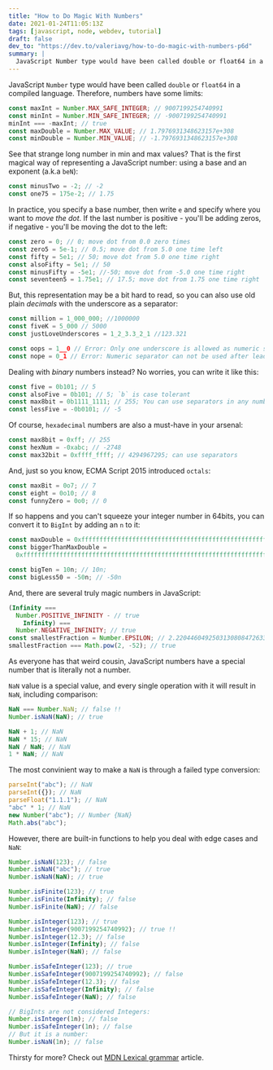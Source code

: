 ```yaml
---
title: "How to Do Magic With Numbers"
date: 2021-01-24T11:05:13Z
tags: [javascript, node, webdev, tutorial]
draft: false
dev_to: "https://dev.to/valeriavg/how-to-do-magic-with-numbers-p6d"
summary: |
  JavaScript Number type would have been called double or float64 in a compiled language. Therefore, numbers have some limits
---
```


JavaScript `Number` type would have been called `double` or `float64` in a compiled language. Therefore, numbers have some limits:

```js
const maxInt = Number.MAX_SAFE_INTEGER; // 9007199254740991
const minInt = Number.MIN_SAFE_INTEGER; // -9007199254740991
minInt === -maxInt; // true
const maxDouble = Number.MAX_VALUE; // 1.7976931348623157e+308
const minDouble = Number.MIN_VALUE; // -1.7976931348623157e+308
```

See that strange long number in min and max values? That is the first magical way of representing a JavaScript number: using a base and an exponent (a.k.a `beN`):

```js
const minusTwo = -2; // -2
const one75 = 175e-2; // 1.75
```

In practice, you specify a base number, then write `e` and specify where you want to _move the dot_. If the last number is positive - you'll be adding zeros, if negative - you'll be moving the dot to the left:

```js
const zero = 0; // 0; move dot from 0.0 zero times
const zero5 = 5e-1; // 0.5; move dot from 5.0 one time left
const fifty = 5e1; // 50; move dot from 5.0 one time right
const alsoFifty = 5e1; // 50
const minusFifty = -5e1; //-50; move dot from -5.0 one time right
const seventeen5 = 1.75e1; // 17.5; move dot from 1.75 one time right
```

But, this representation may be a bit hard to read, so you can also use old plain _decimals_ with the underscore as a separator:

```js
const million = 1_000_000; //1000000
const fiveK = 5_000 // 5000
const justLoveUnderscores = 1_2_3.3_2_1 //123.321

const oops = 1__0 // Error: Only one underscore is allowed as numeric separator
const nope = 0_1 // Error: Numeric separator can not be used after leading 0
```

Dealing with _binary_ numbers instead? No worries, you can write it like this:

```js
const five = 0b101; // 5
const alsoFive = 0b101; // 5; `b` is case tolerant
const max8bit = 0b1111_1111; // 255; You can use separators in any number :-)
const lessFive = -0b0101; // -5
```

Of course, `hexadecimal` numbers are also a must-have in your arsenal:

```js
const max8bit = 0xff; // 255
const hexNum = -0xabc; // -2748
const max32bit = 0xffff_ffff; // 4294967295; can use separators
```

And, just so you know, ECMA Script 2015 introduced `octals`:

```js
const maxBit = 0o7; // 7
const eight = 0o10; // 8
const funnyZero = 0o0; // 0
```

If so happens and you can't squeeze your integer number in 64bits, you can convert it to `BigInt` by adding an `n` to it:

```js
const maxDouble = 0xffffffffffffffffffffffffffffffffffffffffffffffffffffffffffffffffffffffffffffffffffffffffffffffffffffffffffffffffffffffffffffffffffffffffffffffffffffffffffffffffffffffffffffffffffffffffffffffffffffffffffffffffffffffffffffffffffffffffffffffffffffffffffffffff; // Infinity
const biggerThanMaxDouble =
  0xffffffffffffffffffffffffffffffffffffffffffffffffffffffffffffffffffffffffffffffffffffffffffffffffffffffffffffffffffffffffffffffffffffffffffffffffffffffffffffffffffffffffffffffffffffffffffffffffffffffffffffffffffffffffffffffffffffffffffffffffffffffffffffffffn; // 179769313486231590772930519078902473361797697894230657273430081157732675805500963132708477322407536021120113879871393357658789768814416622492847430639474124377767893424865485276302219601246094119453082952085005768838150682342462881473913110540827237163350510684586298239947245938479716304835356329624224137215n

const bigTen = 10n; // 10n;
const bigLess50 = -50n; // -50n
```

And, there are several truly magic numbers in JavaScript:

```js
(Infinity ===
  Number.POSITIVE_INFINITY - // true
    Infinity) ===
  Number.NEGATIVE_INFINITY; // true
const smallestFraction = Number.EPSILON; // 2.2204460492503130808472633361816e-16
smallestFraction === Math.pow(2, -52); // true
```

As everyone has that weird cousin, JavaScript numbers have a special number that is literally not a number.

`NaN` value is a special value, and every single operation with it will result in `NaN`, including comparison:

```js
NaN === Number.NaN; // false !!
Number.isNaN(NaN); // true

NaN + 1; // NaN
NaN * 15; // NaN
NaN / NaN; // NaN
1 * NaN; // NaN
```

The most convinient way to make a `NaN` is through a failed type conversion:

```js
parseInt("abc"); // NaN
parseInt({}); // NaN
parseFloat("1.1.1"); // NaN
"abc" * 1; // NaN
new Number("abc"); // Number {NaN}
Math.abs("abc");
```

However, there are built-in functions to help you deal with edge cases and `NaN`:

```js
Number.isNaN(123); // false
Number.isNaN("abc"); // true
Number.isNaN(NaN); // true

Number.isFinite(123); // true
Number.isFinite(Infinity); // false
Number.isFinite(NaN); // false

Number.isInteger(123); // true
Number.isInteger(9007199254740992); // true !!
Number.isInteger(12.3); // false
Number.isInteger(Infinity); // false
Number.isInteger(NaN); // false

Number.isSafeInteger(123); // true
Number.isSafeInteger(9007199254740992); // false
Number.isSafeInteger(12.3); // false
Number.isSafeInteger(Infinity); // false
Number.isSafeInteger(NaN); // false

// BigInts are not considered Integers:
Number.isInteger(1n); // false
Number.isSafeInteger(1n); // false
// But it is a number:
Number.isNaN(1n); // false
```

Thirsty for more? Check out [MDN Lexical grammar](https://developer.mozilla.org/en-US/docs/Web/JavaScript/Reference/Lexical_grammar) article.
